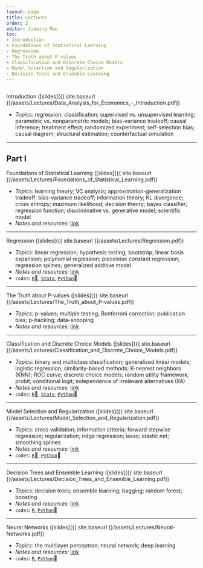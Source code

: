 ```yaml
---
layout: page
title: Lectures
order: 2
editor: Jiaming Mao
toc:
- Introduction
- Foundations of Statistical Learning
- Regression
- The Truth about P-values
- Classification and Discrete Choice Models
- Model Selection and Regularization
- Decision Trees and Ensemble Learning
---
```


<p style="height: 1px"></p>

<a id="introduction" />

Introduction ([slides]({{ site.baseurl }}/assets/Lectures/Data_Analysis_for_Economics_-_Introduction.pdf))
- *Topics:* regression; classification; supervised vs. unsupervised learning; parametric vs. nonparametric models; bias-variance tradeoff; causal inference; treatment effect; randomized experiment; self-selection bias; causal diagram; structural estimation; counterfactual simulation

---

## Part I

<a id="foundations-of-statistical-learning" />

Foundations of Statistical Learning ([slides]({{ site.baseurl }}/assets/Lectures/Foundations_of_Statistical_Learning.pdf))
- *Topics:* learning theory; VC analysis; approximation-generalization tradeoff; bias-variance tradeoff; information theory; KL divergence; cross entropy; maximum likelihood; decision theory; bayes classifier; regression function; discriminative vs. generative model; scientific model
- *Notes and resources:* [link](https://github.com/jiamingmao/data-analysis/blob/master/Materials/Foundations%20of%20Statistical%20Learning/notes%20and%20resources.md)

---

<a id="regression" />

Regression ([slides]({{ site.baseurl }}/assets/Lectures/Regression.pdf))
- *Topics:* linear regression; hypothesis testing; bootstrap; linear basis expansion; polynomial regression; piecewise constant regression; regression splines; generalized additive model
- *Notes and resources:* [link](https://github.com/jiamingmao/data-analysis/blob/master/Materials/Regression/notes%20and%20resources.md)
- `codes`: [`R`](https://github.com/jiamingmao/data-analysis/tree/master/codes/Regression/R), [`Stata`](https://github.com/jiamingmao/data-analysis/tree/master/codes/Regression/Stata), [`Python`](https://github.com/jiamingmao/data-analysis/tree/master/codes/Regression/Python)

---

<a id="the-truth-about-p-values" />

The Truth about P-values ([slides]({{ site.baseurl }}/assets/Lectures/The_Truth_about_P-values.pdf))
- *Topics:* p-values; multiple testing; Bonferroni correction; publication bias; p-hacking; data-snooping
- *Notes and resources:* [link](https://github.com/jiamingmao/data-analysis/blob/master/Materials/The%20Truth%20about%20P-values/notes%20and%20resources.md)

---

<a id="classification-and-discrete-choice-models" />

Classification and Discrete Choice Models ([slides]({{ site.baseurl }}/assets/Lectures/Classification_and_Discrete_Choice_Models.pdf))
- *Topics:* binary and multiclass classification; generalized linear models; logistic regression; similarity-based methods; K-nearest neighbors (KNN); ROC curve; discrete choice models; random utility framework; probit; conditional logit; independence of irrelevant alternatives (IIA)
- *Notes and resources:* [link](https://github.com/jiamingmao/data-analysis/tree/master/Materials/Classification%20and%20Discrete%20Choice%20Models/notes%20and%20resources.md)
- `codes`: [`R`](https://github.com/jiamingmao/data-analysis/tree/master/codes/Classification%20and%20Discrete%20Choice%20Models/R), [`Stata`](https://github.com/jiamingmao/data-analysis/tree/master/codes/Classification%20and%20Discrete%20Choice%20Models/Stata), [`Python`](https://github.com/jiamingmao/data-analysis/tree/master/codes/Classification%20and%20Discrete%20Choice%20Models/Python)

---

<a id="model-selection-and-regularization" />

Model Selection and Regularization ([slides]({{ site.baseurl }}/assets/Lectures/Model_Selection_and_Regularization.pdf))
- *Topics:* cross validation; information criteria; forward stepwise regression; regularization; ridge regression; lasso; elastic net; smoothing splines
- *Notes and resources:* [link](https://github.com/jiamingmao/data-analysis/blob/master/Materials/Model%20Selection%20and%20Regularization/notes%20and%20resources.md)
- `codes`: [`R`](https://github.com/jiamingmao/data-analysis/tree/master/codes/Model%20Selection%20and%20Regularization/R), [`Python`](https://github.com/jiamingmao/data-analysis/tree/master/codes/Model%20Selection%20and%20Regularization/Python)

---

<a id="decision-trees-and-ensemble-learning" />

Decision Trees and Ensemble Learning ([slides]({{ site.baseurl }}/assets/Lectures/Decision_Trees_and_Ensemble_Learning.pdf))
- *Topics:* decision trees; ensemble learning; bagging; random forest; boosting
- *Notes and resources:* [link](https://github.com/jiamingmao/data-analysis/tree/master/Materials/Decision%20Trees%20and%20Ensemble%20Learning/notes%20and%20resources.md)
- `codes`: [`R`](https://github.com/jiamingmao/data-analysis/tree/master/codes/Decision%20Trees%20and%20Ensemble%20Learning/R), [`Python`](https://github.com/jiamingmao/data-analysis/tree/master/codes/Decision%20Trees%20and%20Ensemble%20Learning/Python)

---

<a id="neural-networks" />

Neural Networks ([slides]({{ site.baseurl }}/assets/Lectures/Neural-Networks.pdf))
- *Topics:* the multilayer perceptron; neural network; deep learning
- *Notes and resources:* [link](https://github.com/jiamingmao/data-analysis/tree/master/Materials/Neural%20Networks/notes%20and%20resources.md)
- `codes`: [`R`](https://github.com/jiamingmao/data-analysis/tree/master/codes/Neural%20Networks/R), [`Python`](https://github.com/jiamingmao/data-analysis/tree/master/codes/Neural%20Networks/Python)

